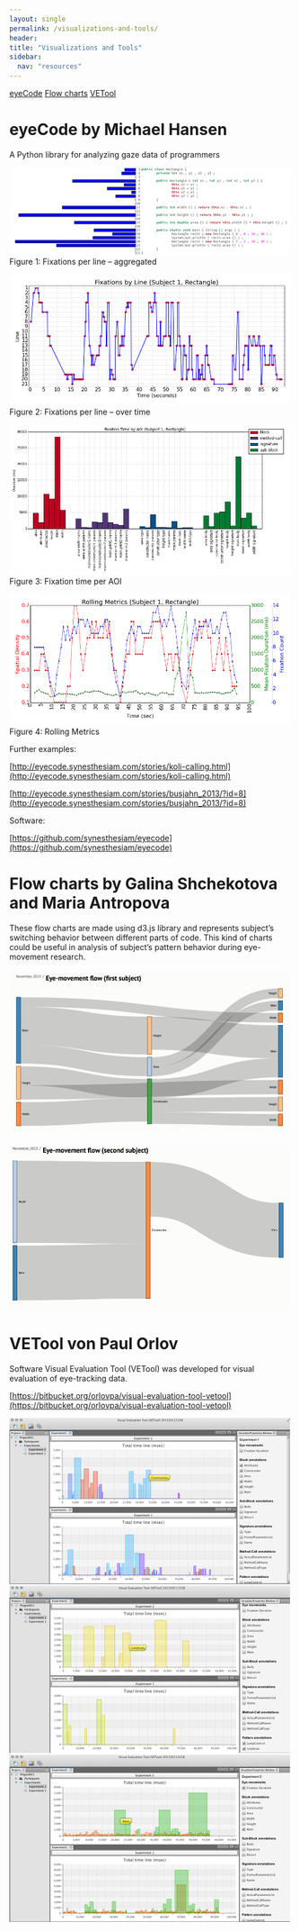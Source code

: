 ```yaml
---
layout: single
permalink: /visualizations-and-tools/
header:
title: "Visualizations and Tools"
sidebar:
  nav: "resources"
---
```


[eyeCode](#eyecode-by-michael-hansen)
[Flow charts](#flow-charts-by-galina-shchekotova-and-maria-antropova)
[VETool](#vetool-von-paul-orlov)

# eyeCode by Michael Hansen

A Python library for analyzing gaze data of programmers

![](/images/time_subject1_small.png)
Figure 1: Fixations per line – aggregated

![](/images/timeline_subject1_small.png)
Figure 2: Fixations per line – over time

![](/images/fixperaoi_subject1_small.png)
Figure 3: Fixation time per AOI

![](/images/rolling_subject1_small.png)
Figure 4: Rolling Metrics

Further examples:

[http://eyecode.synesthesiam.com/stories/koli-calling.html](http://eyecode.synesthesiam.com/stories/koli-calling.html)

[http://eyecode.synesthesiam.com/stories/busjahn_2013/?id=8](http://eyecode.synesthesiam.com/stories/busjahn_2013/?id=8)

Software:

[https://github.com/synesthesiam/eyecode](https://github.com/synesthesiam/eyecode)

# Flow charts by Galina Shchekotova and Maria Antropova

These flow charts are made using d3.js library and represents subject’s switching behavior between different parts of code. This kind of charts could be useful in analysis of subject’s pattern behavior during eye-movement research.

![](/images/first_subject_small.png)

![](/images/second_subject_small.png)

# VETool von Paul Orlov

Software Visual Evaluation Tool (VETool) was developed for visual evaluation of eye-tracking data.

[https://bitbucket.org/orlovpa/visual-evaluation-tool-vetool](https://bitbucket.org/orlovpa/visual-evaluation-tool-vetool)

![](/images/vetool1_small.png)
![](/images/vetool2_small.png)
![](/images/vetool3_small.png)